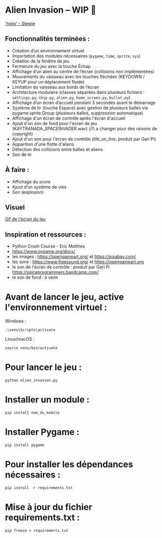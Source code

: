# Alien Invasion – WIP 🚧
['hwip' - Stewie](https://www.youtube.com/watch?v=4F5FvUchhxQ&list=LL&index=1)

## Fonctionnalités terminées :
- Création d’un environnement virtuel
- Importation des modules nécessaires (`pygame`, `time`, `sprite`, `sys`)
- Création de la fenêtre de jeu
- Fermeture du jeu avec la touche Échap
- Affichage d’un alien au centre de l’écran (collisions non implémentées)
- Mouvements du vaisseau avec les touches fléchées (KEYDOWN / KEYUP pour un déplacement fluide)
- Limitation du vaisseau aux bords de l’écran
- Architecture modulaire (classes séparées dans plusieurs fichiers : `settings.py`, `ship.py`, `alien.py`, `home_screen.py`, `bullet.py`)
- Affichage d’un écran d’accueil pendant 3 secondes avant le démarrage
- Système de tir (touche Espace) avec gestion de plusieurs balles via pygame.sprite.Group (plusieurs balles, suppression automatique)
- Affichage d'un écran de contrôle après l'écran d'accueil
- Ajout d'un son de fond pour l'écran de jeu (KAYTRANADA_SPACEINVADER.wav) (/!\ a changer pour des raisons de copyright)
- Ajout d'un son pour l'écran de contrôle (life_on_line, produit par Gari Pi)
- Apparition d'une flotte d'aliens
- Détection des collisions entre balles et aliens
- Son de tir

## À faire :
- Affichage du score
- Ajout d’un système de vies
- Son (explosion)

## Visuel
[Gif de l'écran du jeu](images/screen.gif)


## Inspiration et ressources :
- Python Crash Course - Eric Matthes
- https://www.pygame.org/docs/
- les images : https://opengameart.org/ et https://pixabay.com/
- les sons : https://www.freesound.org/ et https://opengameart.org
- le son de l'écran de contrôle : produit par Gari Pi https://spiceprogrammers.bandcamp.com/
- le son de fond : à venir



# Avant de lancer le jeu, active l'environnement virtuel :

Windows :
```
.\venv\Scripts\activate
```

Linux/macOS :
```
source venv/bin/activate
```

# Pour lancer le jeu :
```
python alien_invasion.py
```

# Installer un module :
```
pip install nom_du_module
```

# Installer Pygame :
```
pip install pygame
```

# Pour installer les dépendances nécessaires :

```
pip install -r requirements.txt
```

# Mise à jour du fichier requirements.txt :
```
pip freeze > requirements.txt
```